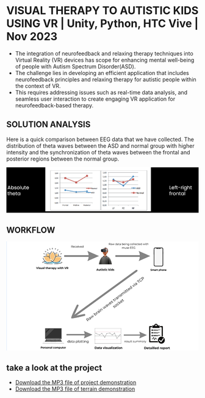 # VISUAL THERAPY TO AUTISTIC KIDS USING VR | Unity, Python, HTC Vive |                                            Nov 2023

- The integration of neurofeedback and relaxing therapy  techniques into Virtual Reality (VR) devices has scope for enhancing mental well-being of people with Autism Spectrum Disorder(ASD).
- The challenge lies in developing an efficient application that includes neurofeedback principles and relaxing therapy for autistic people within the context of VR.
- This requires addressing issues such as real-time data analysis, and seamless user interaction to create engaging VR application for neurofeedback-based therapy.

## SOLUTION ANALYSIS 
Here is a quick comparison between EEG data that we have collected.
The distribution of theta waves between the ASD and normal group with higher intensity and the synchronization of theta waves between the frontal and posterior regions between the normal group. 

![solution_analysis](solution_analysis_graph.png)

## WORKFLOW

![solution workflow](workflow.png)

## take a look at the project 
- [Download the MP3 file of project demonstration](https://github.com/dhivakar020/Visual-therapy-to-autistic-kids-using-VR/blob/main/Team%20Zion_OR.mp4)
- [Download the MP3 file of terrain demonstration](https://github.com/dhivakar020/Visual-therapy-to-autistic-kids-using-VR/blob/main/Terrain_OR.mp4)
